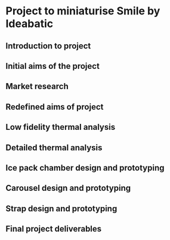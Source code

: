 # Project to miniaturise Smile by Ideabatic

## Introduction to project

## Initial aims of the project

## Market research

## Redefined aims of project

## Low fidelity thermal analysis

## Detailed thermal analysis

## Ice pack chamber design and prototyping

## Carousel design and prototyping

## Strap design and prototyping

## Final project deliverables
